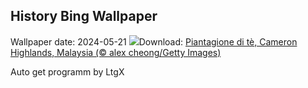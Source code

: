 ## History Bing Wallpaper
Wallpaper date: 2024-05-21
![](https://www.bing.com/th?id=OHR.MalaysiaTea_IT-IT5477437805_UHD.jpg&w=1000)Download: [Piantagione di tè, Cameron Highlands, Malaysia (© alex cheong/Getty Images)](https://www.bing.com/th?id=OHR.MalaysiaTea_IT-IT5477437805_UHD.jpg)

Auto get programm by LtgX
